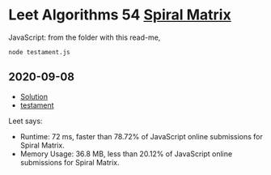 


# Leet Algorithms 54 [Spiral Matrix](https://leetcode.com/problems/spiral-matrix)
JavaScript: from the folder with this read-me,

    node testament.js


## 2020-09-08
* [Solution](Solution.js)
* [testament](testament.js)

Leet says:

* Runtime: 72 ms, faster than 78.72% of JavaScript online submissions for Spiral Matrix.
* Memory Usage: 36.8 MB, less than 20.12% of JavaScript online submissions for Spiral Matrix.
